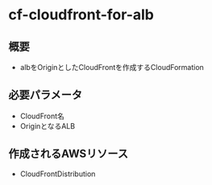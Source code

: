 # cf-cloudfront-for-alb

## 概要

* albをOriginとしたCloudFrontを作成するCloudFormation

## 必要パラメータ

* CloudFront名
* OriginとなるALB

## 作成されるAWSリソース

* CloudFrontDistribution
